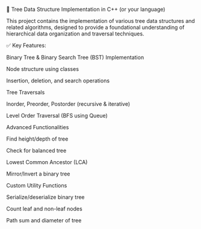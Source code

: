 
🌳 Tree Data Structure Implementation in C++ (or your language)

This project contains the implementation of various tree data structures and related algorithms, designed to provide a foundational understanding of hierarchical data organization and traversal techniques.

✅ Key Features:

Binary Tree & Binary Search Tree (BST) Implementation

Node structure using classes

Insertion, deletion, and search operations

Tree Traversals

Inorder, Preorder, Postorder (recursive & iterative)

Level Order Traversal (BFS using Queue)

Advanced Functionalities

Find height/depth of tree

Check for balanced tree

Lowest Common Ancestor (LCA)

Mirror/Invert a binary tree

Custom Utility Functions

Serialize/deserialize binary tree

Count leaf and non-leaf nodes

Path sum and diameter of tree
